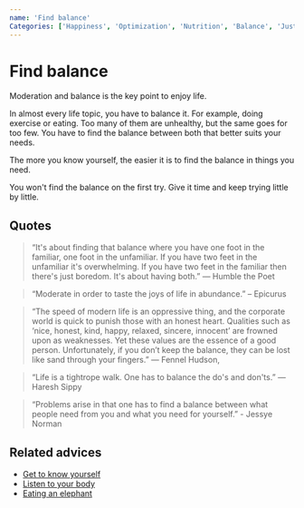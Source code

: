 ```yaml
---
name: 'Find balance'
Categories: ['Happiness', 'Optimization', 'Nutrition', 'Balance', 'Justice', 'Health']
---
```

# Find balance

Moderation and balance is the key point to enjoy life.

In almost every life topic, you have to balance it. For example, doing exercise or eating. Too many of them are unhealthy, but the same goes for too few. You have to find the balance between both that better suits your needs.

The more you know yourself, the easier it is to find the balance in things you need.

You won't find the balance on the first try. Give it time and keep trying little by little.

## Quotes

> “It's about finding that balance where you have one foot in the familiar, one foot in the unfamiliar. If you have two feet in the unfamiliar it's overwhelming. If you have two feet in the familiar then there's just boredom. It's about having both.” ― Humble the Poet

> “Moderate in order to taste the joys of life in abundance.” – Epicurus

> “The speed of modern life is an oppressive thing, and the corporate world is quick to punish those with an honest heart. Qualities such as ‘nice, honest, kind, happy, relaxed, sincere, innocent’ are frowned upon as weaknesses. Yet these values are the essence of a good person. Unfortunately, if you don’t keep the balance, they can be lost like sand through your fingers.” ― Fennel Hudson,

> “Life is a tightrope walk. One has to balance the do's and don'ts.” ― Haresh Sippy

> “Problems arise in that one has to find a balance between what people need from you and what you need for yourself.” - Jessye Norman

## Related advices

- [Get to know yourself](Get%20to%20know%20yourself/index.md)
- [Listen to your body](Listen%20to%20your%20body/index.md)
- [Eating an elephant](Eating%20an%20elephant/index.md)